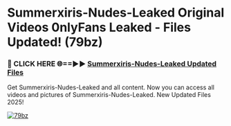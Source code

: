 # Summerxiris-Nudes-Leaked Original Videos 0nlyFans Leaked - Files Updated! (79bz)

<h3>🔴 CLICK HERE 🌐==►► <a href="https://tinyurl.com/yc6ubb5a" rel="nofollow">Summerxiris-Nudes-Leaked Updated Files</a></h3>

Get Summerxiris-Nudes-Leaked and all content. Now you can access all videos and pictures of Summerxiris-Nudes-Leaked. New Updated Files 2025!

[![79bz](https://i.imgur.com/7eu0CRL.gif)](https://tinyurl.com/yc6ubb5a)
